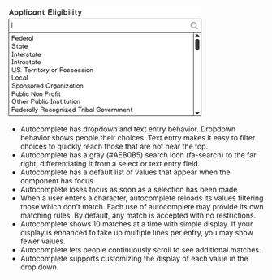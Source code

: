 ![alt text](/assets/img/Autocomplete.png "Autocomplete")

* Autocomplete has dropdown and text entry behavior.  Dropdown behavior shows people their choices.  Text entry makes it easy to filter choices to quickly reach those that are not near the top.
* Autocomplete has a gray (#AEB0B5) search icon (fa-search) to the far right, differentiating it from a select or text entry field.
* Autocomplete has a default list of values that appear when the component has focus
* Autocomplete loses focus as soon as a selection has been made
* When a user enters a character, autocomplete reloads its values filtering those which don’t match.  Each use of autocomplete may provide its own matching rules.  By default, any match is accepted with no restrictions.
* Autocomplete shows 10 matches at a time with simple display.  If your display is enhanced to take up multiple lines per entry, you may show fewer values.  
* Autocomplete lets people continuously scroll to see additional matches.
* Autocomplete supports customizing the display of each value in the drop down.
